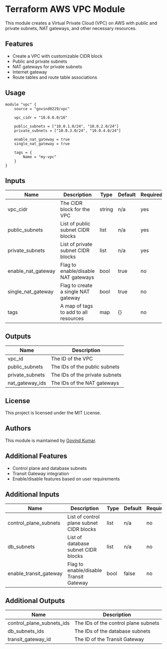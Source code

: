 # Terraform AWS VPC Module

This module creates a Virtual Private Cloud (VPC) on AWS with public and private subnets, NAT gateways, and other necessary resources.

## Features

- Create a VPC with customizable CIDR block
- Public and private subnets
- NAT gateways for private subnets
- Internet gateway
- Route tables and route table associations

## Usage

```hcl
module "vpc" {
    source = "govind0229/vpc"

    vpc_cidr = "10.0.0.0/16"

    public_subnets = ["10.0.1.0/24", "10.0.2.0/24"]
    private_subnets = ["10.0.3.0/24", "10.0.4.0/24"]

    enable_nat_gateway = true
    single_nat_gateway = true

    tags = {
        Name = "my-vpc"
    }
}
```

## Inputs

| Name               | Description                           | Type   | Default | Required |
| ------------------ | ------------------------------------- | ------ | ------- | -------- |
| vpc_cidr           | The CIDR block for the VPC            | string | n/a     | yes      |
| public_subnets     | List of public subnet CIDR blocks     | list   | n/a     | yes      |
| private_subnets    | List of private subnet CIDR blocks    | list   | n/a     | yes      |
| enable_nat_gateway | Flag to enable/disable NAT gateways   | bool   | true    | no       |
| single_nat_gateway | Flag to create a single NAT gateway   | bool   | true    | no       |
| tags               | A map of tags to add to all resources | map    | {}      | no       |

## Outputs

| Name            | Description                    |
| --------------- | ------------------------------ |
| vpc_id          | The ID of the VPC              |
| public_subnets  | The IDs of the public subnets  |
| private_subnets | The IDs of the private subnets |
| nat_gateway_ids | The IDs of the NAT gateways    |

## License

This project is licensed under the MIT License.

## Authors

This module is maintained by [Govind Kumar](https://github.com/govind0229).

## Additional Features

- Control plane and database subnets
- Transit Gateway integration
- Enable/disable features based on user requirements

## Additional Inputs

| Name                   | Description                              | Type | Default | Required |
| ---------------------- | ---------------------------------------- | ---- | ------- | -------- |
| control_plane_subnets  | List of control plane subnet CIDR blocks | list | n/a     | no       |
| db_subnets             | List of database subnet CIDR blocks      | list | n/a     | no       |
| enable_transit_gateway | Flag to enable/disable Transit Gateway   | bool | false   | no       |

## Additional Outputs

| Name                      | Description                          |
| ------------------------- | ------------------------------------ |
| control_plane_subnets_ids | The IDs of the control plane subnets |
| db_subnets_ids            | The IDs of the database subnets      |
| transit_gateway_id        | The ID of the Transit Gateway        |
